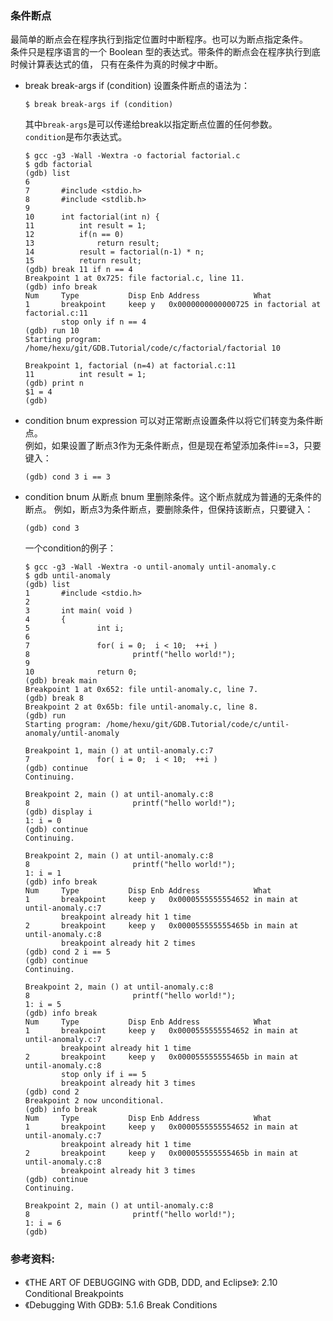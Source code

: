 ### 条件断点

最简单的断点会在程序执行到指定位置时中断程序。也可以为断点指定条件。  
条件只是程序语言的一个 Boolean 型的表达式。带条件的断点会在程序执行到底时候计算表达式的值，
只有在条件为真的时候才中断。

- break break-args if (condition)
    设置条件断点的语法为：
    ```
    $ break break-args if (condition)
    ```
    其中`break-args`是可以传递给break以指定断点位置的任何参数。  
    `condition`是布尔表达式。
    
    ```
    $ gcc -g3 -Wall -Wextra -o factorial factorial.c
    $ gdb factorial
    (gdb) list
    6
    7       #include <stdio.h>
    8       #include <stdlib.h>
    9
    10      int factorial(int n) {
    11          int result = 1;
    12          if(n == 0)
    13              return result;
    14          result = factorial(n-1) * n;
    15          return result;
    (gdb) break 11 if n == 4
    Breakpoint 1 at 0x725: file factorial.c, line 11.
    (gdb) info break
    Num     Type           Disp Enb Address            What
    1       breakpoint     keep y   0x0000000000000725 in factorial at factorial.c:11
            stop only if n == 4
    (gdb) run 10
    Starting program: /home/hexu/git/GDB.Tutorial/code/c/factorial/factorial 10
    
    Breakpoint 1, factorial (n=4) at factorial.c:11
    11          int result = 1;
    (gdb) print n
    $1 = 4
    (gdb)
    ```

- condition bnum expression 
    可以对正常断点设置条件以将它们转变为条件断点。  
    例如，如果设置了断点3作为无条件断点，但是现在希望添加条件i==3，只要键入：
    ```
    (gdb) cond 3 i == 3
    ```

- condition bnum
    从断点 bnum 里删除条件。这个断点就成为普通的无条件的断点。
    例如，断点3为条件断点，要删除条件，但保持该断点，只要键入：
    ```
    (gdb) cond 3
    ```

    一个condition的例子：
    ```
    $ gcc -g3 -Wall -Wextra -o until-anomaly until-anomaly.c
    $ gdb until-anomaly
    (gdb) list
    1       #include <stdio.h>
    2
    3       int main( void )
    4       {
    5               int i;
    6
    7               for( i = 0;  i < 10;  ++i )
    8                       printf("hello world!");
    9
    10              return 0;
    (gdb) break main
    Breakpoint 1 at 0x652: file until-anomaly.c, line 7.
    (gdb) break 8
    Breakpoint 2 at 0x65b: file until-anomaly.c, line 8.
    (gdb) run
    Starting program: /home/hexu/git/GDB.Tutorial/code/c/until-anomaly/until-anomaly
    
    Breakpoint 1, main () at until-anomaly.c:7
    7               for( i = 0;  i < 10;  ++i )
    (gdb) continue
    Continuing.
    
    Breakpoint 2, main () at until-anomaly.c:8
    8                       printf("hello world!");
    (gdb) display i
    1: i = 0
    (gdb) continue
    Continuing.
    
    Breakpoint 2, main () at until-anomaly.c:8
    8                       printf("hello world!");
    1: i = 1
    (gdb) info break
    Num     Type           Disp Enb Address            What
    1       breakpoint     keep y   0x0000555555554652 in main at until-anomaly.c:7
            breakpoint already hit 1 time
    2       breakpoint     keep y   0x000055555555465b in main at until-anomaly.c:8
            breakpoint already hit 2 times
    (gdb) cond 2 i == 5
    (gdb) continue
    Continuing.
    
    Breakpoint 2, main () at until-anomaly.c:8
    8                       printf("hello world!");
    1: i = 5
    (gdb) info break
    Num     Type           Disp Enb Address            What
    1       breakpoint     keep y   0x0000555555554652 in main at until-anomaly.c:7
            breakpoint already hit 1 time
    2       breakpoint     keep y   0x000055555555465b in main at until-anomaly.c:8
            stop only if i == 5
            breakpoint already hit 3 times
    (gdb) cond 2
    Breakpoint 2 now unconditional.
    (gdb) info break
    Num     Type           Disp Enb Address            What
    1       breakpoint     keep y   0x0000555555554652 in main at until-anomaly.c:7
            breakpoint already hit 1 time
    2       breakpoint     keep y   0x000055555555465b in main at until-anomaly.c:8
            breakpoint already hit 3 times
    (gdb) continue
    Continuing.
    
    Breakpoint 2, main () at until-anomaly.c:8
    8                       printf("hello world!");
    1: i = 6
    (gdb)
    ```

### 参考资料:
- 《THE ART OF DEBUGGING with GDB, DDD, and Eclipse》: 2.10 Conditional Breakpoints
- 《Debugging With GDB》: 5.1.6 Break Conditions
